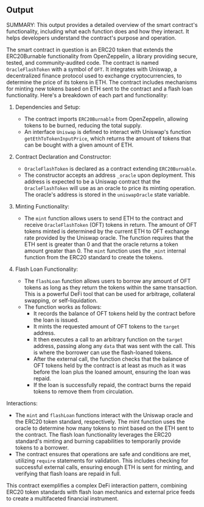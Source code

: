 ## Output

SUMMARY:
This output provides a detailed overview of the smart contract's functionality, including what each function does and how they interact. It helps developers understand the contract's purpose and operation.

The smart contract in question is an ERC20 token that extends the ERC20Burnable functionality from OpenZeppelin, a library providing secure, tested, and community-audited code. The contract is named `OracleFlashToken` with a symbol of `OFT`. It integrates with Uniswap, a decentralized finance protocol used to exchange cryptocurrencies, to determine the price of its tokens in ETH. The contract includes mechanisms for minting new tokens based on ETH sent to the contract and a flash loan functionality. Here's a breakdown of each part and functionality:

1. Dependencies and Setup:
   - The contract imports `ERC20Burnable` from OpenZeppelin, allowing tokens to be burned, reducing the total supply.
   - An interface `Uniswap` is defined to interact with Uniswap's function `getEthToTokenInputPrice`, which returns the amount of tokens that can be bought with a given amount of ETH.

2. Contract Declaration and Constructor:
   - `OracleFlashToken` is declared as a contract extending `ERC20Burnable`.
   - The constructor accepts an address `_oracle` upon deployment. This address is expected to be a Uniswap contract that the `OracleFlashToken` will use as an oracle to price its minting operation. The oracle's address is stored in the `uniswapOracle` state variable.

3. Minting Functionality:
   - The `mint` function allows users to send ETH to the contract and receive `OracleFlashToken` (OFT) tokens in return. The amount of OFT tokens minted is determined by the current ETH to OFT exchange rate provided by the Uniswap oracle. The function requires that the ETH sent is greater than 0 and that the oracle returns a token amount greater than 0. The `mint` function uses the `_mint` internal function from the ERC20 standard to create the tokens.

4. Flash Loan Functionality:
   - The `flashLoan` function allows users to borrow any amount of OFT tokens as long as they return the tokens within the same transaction. This is a powerful DeFi tool that can be used for arbitrage, collateral swapping, or self-liquidation.
   - The function works as follows:
     - It records the balance of OFT tokens held by the contract before the loan is issued.
     - It mints the requested amount of OFT tokens to the `target` address.
     - It then executes a call to an arbitrary function on the `target` address, passing along any `data` that was sent with the call. This is where the borrower can use the flash-loaned tokens.
     - After the external call, the function checks that the balance of OFT tokens held by the contract is at least as much as it was before the loan plus the loaned amount, ensuring the loan was repaid.
     - If the loan is successfully repaid, the contract burns the repaid tokens to remove them from circulation.

Interactions:
- The `mint` and `flashLoan` functions interact with the Uniswap oracle and the ERC20 token standard, respectively. The mint function uses the oracle to determine how many tokens to mint based on the ETH sent to the contract. The flash loan functionality leverages the ERC20 standard's minting and burning capabilities to temporarily provide tokens to a borrower.
- The contract ensures that operations are safe and conditions are met, utilizing `require` statements for validation. This includes checking for successful external calls, ensuring enough ETH is sent for minting, and verifying that flash loans are repaid in full.

This contract exemplifies a complex DeFi interaction pattern, combining ERC20 token standards with flash loan mechanics and external price feeds to create a multifaceted financial instrument.

